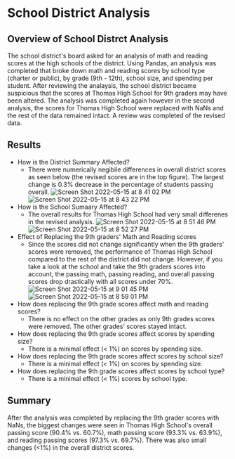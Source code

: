 # School District Analysis
## Overview of School Distrct Analysis
The school district's board asked for an analysis of math and reading scores at the high schools of the district. Using Pandas, an analysis was completed that broke down math and reading scores by school type (charter or public), by grade (9th - 12th), school size, and spending per student. After reviewing the analaysis, the school district became suspicious that the scores at Thomas High School for 9th graders may have been altered. The analysis was completed again however in the second analysis, the scores for Thomas High School were replaced with NaNs and the rest of the data remained intact. A review was completed of the revised data.
## Results
- How is the District Summary Affected?
  - There were numerically negibile differences in overall district scores as seen below (the revised scores are in the top figure). The largest change is     0.3% decrease in the percentage of students passing overall. 
![Screen Shot 2022-05-15 at 8 41 02 PM](https://user-images.githubusercontent.com/67160240/168504180-47071a77-2032-4b6c-8c27-086f93760e57.png)
![Screen Shot 2022-05-15 at 8 43 22 PM](https://user-images.githubusercontent.com/67160240/168504186-0664b63b-1b84-4be5-9b3f-a57ef073d920.png)
- How is the School Sumaary Affected?
  - The overall results for Thomas High School had very small differenes in the revised analysis. 
![Screen Shot 2022-05-15 at 8 51 46 PM](https://user-images.githubusercontent.com/67160240/168504365-8bb80e7d-da44-4fe8-b796-2d92dce72a6e.png)
![Screen Shot 2022-05-15 at 8 52 27 PM](https://user-images.githubusercontent.com/67160240/168504371-74ed39df-3418-4671-9379-885895e56b82.png)
- Effect of Replacing the 9th graders' Math and Reading scores
  - Since the scores did not change significantly when the 9th graders' scores were removed, the performance of Thomas High School compared to the rest of     the district did not change. However, if you take a look at the school and take the 9th graders scores into account, the passing math, passing reading,     and overall passing scores drop drastically with all scores under 70%.
![Screen Shot 2022-05-15 at 9 01 45 PM](https://user-images.githubusercontent.com/67160240/168504384-d1c1aade-6dc0-47b7-a24b-76199d868031.png)
![Screen Shot 2022-05-15 at 8 59 01 PM](https://user-images.githubusercontent.com/67160240/168504390-ca04e16c-9c50-4eff-85fb-d3417f16b7a9.png)
- How does replacing the 9th grade scores affect math and reading scores?
  - There is no effect on the other grades as only 9th grades scores were removed. The other grades' scores stayed intact.
- How does replacing the 9th grade scores affect scores by spending size?
  - There is a minimal effect (< 1%) on scores by spending size.
- How does replacing the 9th grade scores affect scores by school size?
  - There is a minimal effect (< 1%) on scores by spending size.
- How does replacing the 9th grade scores affect scores by school type?
  - There is a minimal effect (< 1%) scores by school type.
## Summary
After the analysis was completed by replacing the 9th grader scores with NaNs, the biggest changes were seen in Thomas High School's overall passing score (90.4% vs. 60.7%), math passing score (93.3% vs. 63.9%), and reading passing scores (97.3% vs. 69.7%). There was also small changes (<1%) in the overall district scores.
